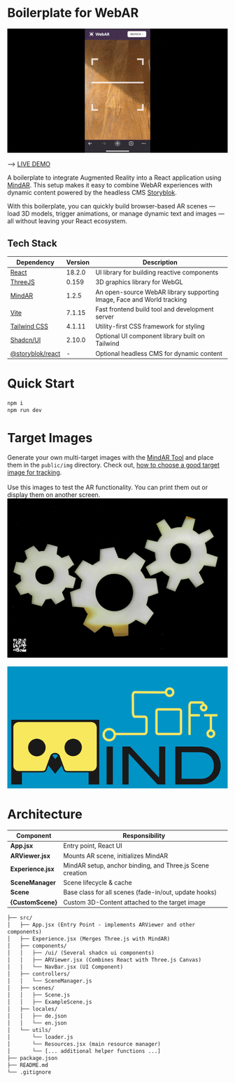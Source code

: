 # Boilerplate for WebAR

![demo](public/img/screen_recording.gif)

--> [LIVE DEMO](https://web-ar-react.vercel.app/)

A boilerplate to integrate Augmented Reality into a React application using [MindAR](https://github.com/hiukim/mind-ar-js-react).
This setup makes it easy to combine WebAR experiences with dynamic content powered by the headless CMS [Storyblok](https://www.storyblok.com/).

With this boilerplate, you can quickly build browser-based AR scenes — load 3D models, trigger animations, or manage dynamic text and images — all without leaving your React ecosystem.

## Tech Stack
| Dependency                                                               | Version | Description                                                            |
|--------------------------------------------------------------------------|---------|------------------------------------------------------------------------|
| [React](https://reactjs.org/)                                            | 18.2.0  | UI library for building reactive components                            |
| [ThreeJS](https://threejs.org/)                                          | 0.159   | 3D graphics library for WebGL                                          |
| [MindAR](https://www.npmjs.com/package/@zappar/zappar-react-three-fiber) | 1.2.5   | An open-source WebAR library supporting Image, Face and World tracking |
| [Vite](https://vitejs.dev/)                                              | 7.1.15  | Fast frontend build tool and development server                        |
| [Tailwind CSS](https://tailwindcss.com/)                                 | 4.1.11  | Utility-first CSS framework for styling                                |
| [Shadcn/UI](https://ui.shadcn.com/)                                      | 2.10.0  | Optional UI component library built on Tailwind                        |
| [@storyblok/react](https://www.storyblok.com/docs/guides/react)                                      | -       | Optional headless CMS for dynamic content                              |


# Quick Start
```
npm i
npm run dev
```

# Target Images
Generate your own multi-target images with the [MindAR Tool](https://hiukim.github.io/mind-ar-js-doc/tools/compile) and place them in the `public/img` directory.
Check out, [how to choose a good target image for tracking](https://www.mindar.org/how-to-choose-a-good-target-image-for-tracking-in-ar-part-3/).
<br><br>
Use this images to test the AR functionality. You can print them out or display them on another screen.
![Cogs](./public/img/cogs.png)
<br><br>
![Mindar_Logo](./public/img/mindar.png)

# Architecture
| Component          | Responsibility                                            |
|--------------------|-----------------------------------------------------------|
| **App.jsx**        | Entry point, React UI                                     |
| **ARViewer.jsx**   | Mounts AR scene, initializes MindAR                       |
| **Experience.jsx** | MindAR setup, anchor binding, and Three.js Scene creation |
| **SceneManager**   | Scene lifecycle & cache                                   |
| **Scene**          | Base class for all scenes (fade-in/out, update hooks)     |
| **{CustomScene}**  | Custom 3D-Content attached to the target image            |

```plaintext
├── src/
│   ├── App.jsx (Entry Point - implements ARViewer and other components)
│   ├── Experience.jsx (Merges Three.js with MindAR)
│   ├── components/
│   │   ├── /ui/ (Several shadcn ui components)
│   │   ├── ARViewer.jsx (Combines React with Three.js Canvas)
│   │   └── NavBar.jsx (UI Component)
│   ├── controllers/
│   │   └── SceneManager.js
│   ├── scenes/
│   │   ├── Scene.js
│   │   ├── ExampleScene.js
│   ├── locales/
│   │   ├── de.json
│   │   └── en.json
│   └── utils/
│       └── loader.js
│       └── Resources.jsx (main resource manager)
│       └── [... additional helper functions ...]
├── package.json
├── README.md
└── .gitignore
